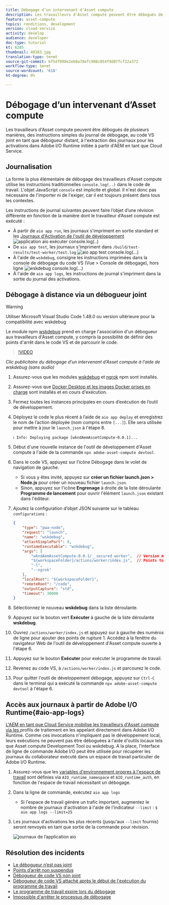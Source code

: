 ```yaml
---
title: Débogage d’un intervenant d’Asset compute
description: Les travailleurs d'Asset compute peuvent être débogués de plusieurs manières, des instructions simples du journal de débogage, au code VS joint en tant que débogueur distant, à l'extraction des journaux pour les activations dans Adobe I/O Runtime initiée à partir d'AEM en tant que Cloud Service.
feature: asset-compute
topics: renditions, development
version: cloud-service
activity: develop
audience: developer
doc-type: tutorial
kt: 6285
thumbnail: 40383.jpg
translation-type: tm+mt
source-git-commit: 6f5df098e2e68a78efc908c054f9d07fcf22a372
workflow-type: tm+mt
source-wordcount: '618'
ht-degree: 0%

---
```



# Débogage d’un intervenant d’Asset compute

Les travailleurs d&#39;Asset compute peuvent être débogués de plusieurs manières, des instructions simples du journal de débogage, au code VS joint en tant que débogueur distant, à l&#39;extraction des journaux pour les activations dans Adobe I/O Runtime initiée à partir d&#39;AEM en tant que Cloud Service.

## Journalisation

La forme la plus élémentaire de débogage des travailleurs d&#39;Asset compute utilise les instructions traditionnelles `console.log(..)` dans le code de travail. L&#39;objet JavaScript `console` est implicite et global. Il n&#39;est donc pas nécessaire de l&#39;importer ni de l&#39;exiger, car il est toujours présent dans tous les contextes.

Les instructions de journal suivantes peuvent faire l’objet d’une révision différente en fonction de la manière dont le travailleur d’Asset compute est exécuté :

+ À partir de `aio app run`, les journaux s&#39;impriment en sortie standard et les [Journaux d&#39;Activation de l&#39;outil de développement ](../develop/development-tool.md) 
   ![application aio exécuter console.log(..)](./assets/debug/console-log__aio-app-run.png)
+ De `aio app test`, les journaux s&#39;impriment dans `/build/test-results/test-worker/test.log`
   ![aio app test console.log(...)](./assets/debug/console-log__aio-app-test.png)
+ À l&#39;aide de `wskdebug`, consigne les instructions imprimées dans la console de débogage du code VS (Vue > Console de débogage), hors ligne
   ![wskdebug console.log(...)](./assets/debug/console-log__wskdebug.png)
+ À l&#39;aide de `aio app logs`, les instructions de journal s&#39;impriment dans la sortie du journal des activations.

## Débogage à distance via un débogueur joint

>[!WARNING]
>
>Utiliser Microsoft Visual Studio Code 1.48.0 ou version ultérieure pour la compatibilité avec wskdebug

Le module npm [wskdebug](https://www.npmjs.com/package/@openwhisk/wskdebug) prend en charge l&#39;association d&#39;un débogueur aux travailleurs d&#39;Asset compute, y compris la possibilité de définir des points d&#39;arrêt dans le code VS et de parcourir le code.

>[!VIDEO](https://video.tv.adobe.com/v/40383/?quality=12&learn=on)

_Clic publicitaire du débogage d’un intervenant d’Asset compute à l’aide de wskdebug (sans audio)_

1. Assurez-vous que les modules [wskdebug](../set-up/development-environment.md#wskdebug) et [ngrok](../set-up/development-environment.md#ngork) npm sont installés.
1. Assurez-vous que [Docker Desktop et les images Docker prises en charge](../set-up/development-environment.md#docker) sont installés et en cours d&#39;exécution.
1. Fermez toutes les instances principales en cours d’exécution de l’outil de développement.
1. Déployez le code le plus récent à l’aide de `aio app deploy` et enregistrez le nom de l’action déployée (nom compris entre `[...]`). Elle sera utilisée pour mettre à jour le `launch.json` à l&#39;étape 8.

   ```
   ℹ Info: Deploying package [wkndAemAssetCompute-0.0.1]...
   ```
1. Début d&#39;une nouvelle instance de l&#39;outil de développement d&#39;Asset compute à l&#39;aide de la commande `npx adobe-asset-compute devtool`
1. Dans le code VS, appuyez sur l’icône Débogage dans le volet de navigation de gauche.
   + Si vous y êtes invité, appuyez sur __créer un fichier launch.json > Node.js__ pour créer un nouveau fichier `launch.json`.
   + Sinon, appuyez sur l&#39;icône __Engrenage__ à droite de la liste déroulante __Programme de lancement__ pour ouvrir l&#39;élément `launch.json` existant dans l&#39;éditeur.
1. Ajoutez la configuration d’objet JSON suivante sur le tableau `configurations` :

   ```json
   {
       "type": "pwa-node",
       "request": "launch",
       "name": "wskdebug",
       "attachSimplePort": 0,
       "runtimeExecutable": "wskdebug",
       "args": [
           "wkndAemAssetCompute-0.0.1/__secured_worker",  // Version must match your Asset Compute worker's version
           "${workspaceFolder}/actions/worker/index.js",  // Points to your worker
           "-l",
           "--ngrok"
       ],
       "localRoot": "${workspaceFolder}",
       "remoteRoot": "/code",
       "outputCapture": "std",
       "timeout": 30000
   }
   ```

1. Sélectionnez le nouveau __wskdebug__ dans la liste déroulante.
1. Appuyez sur le bouton vert __Exécuter__ à gauche de la liste déroulante __wskdebug__.
1. Ouvrez `/actions/worker/index.js` et appuyez sur à gauche des numéros de ligne pour ajouter des points de rupture 1. Accédez à la fenêtre du navigateur Web de l&#39;outil de développement d&#39;Asset compute ouverte à l&#39;étape 6.
1. Appuyez sur le bouton __Exécuter__ pour exécuter le programme de travail.
1. Revenez au code VS, à `/actions/worker/index.js` et parcourez le code.
1. Pour quitter l&#39;outil de développement débogage, appuyez sur `Ctrl-C` dans le terminal qui a exécuté la commande `npx adobe-asset-compute devtool` à l&#39;étape 6.

## Accès aux journaux à partir de Adobe I/O Runtime{#aio-app-logs}

[L&#39;AEM en tant que Cloud Service mobilise les travailleurs d&#39;Asset compute via les ](../deploy/processing-profiles.md) profils de traitement en les appelant directement dans Adobe I/O Runtime. Comme ces invocations n&#39;impliquent pas le développement local, leurs exécutions ne peuvent pas être déboguées à l&#39;aide d&#39;outils locaux tels que Asset compute Development Tool ou wskdebug. A la place, l’interface de ligne de commande Adobe I/O peut être utilisée pour récupérer les journaux du collaborateur exécuté dans un espace de travail particulier de Adobe I/O Runtime.

1. Assurez-vous que les [variables d&#39;environnement propres à l&#39;espace de travail](../deploy/runtime.md) sont définies via `AIO_runtime_namespace` et `AIO_runtime_auth`, en fonction de l&#39;espace de travail nécessitant un débogage.
1. Dans la ligne de commande, exécutez `aio app logs`
   + Si l&#39;espace de travail génère un trafic important, augmentez le nombre de journaux d&#39;activation à l&#39;aide de l&#39;indicateur `--limit` :
      `$ aio app logs --limit=25`
1. Les journaux d&#39;activations les plus récents (jusqu&#39;aux `--limit` fournis) seront renvoyés en tant que sortie de la commande pour révision.

   ![journaux de l’application aio](./assets/debug/aio-app-logs.png)

## Résolution des incidents

+ [Le débogueur n’est pas joint](../troubleshooting.md#debugger-does-not-attach)
+ [Points d’arrêt non suspendus](../troubleshooting.md#breakpoints-no-pausing)
+ [Débogueur de code VS non joint](../troubleshooting.md#vs-code-debugger-not-attached)
+ [Débogueur de code VS attaché après le début de l&#39;exécution du programme de travail](../troubleshooting.md#vs-code-debugger-attached-after-worker-execution-began)
+ [Le programme de travail expire lors du débogage](../troubleshooting.md#worker-times-out-while-debugging)
+ [Impossible d&#39;arrêter le processus de débogage](../troubleshooting.md#cannot-terminate-debugger-process)
